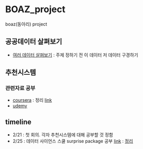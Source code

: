 # BOAZ_project
boaz(동아리) project

## 공공데이터 살펴보기
- [여러 데이터 살펴보기](https://github.com/miniii222/BOAZ_project/tree/master/pilot_data) : 주제 정하기 전 이 데이터 저 데이터 구경하기


## 추천시스템
### 관련자료 공부
- [coursera](https://www.coursera.org/learn/machine-learning/lecture/uG59z/content-based-recommendations) : 정리 [link](https://github.com/miniii222/Coursera/tree/master/Machine_Learning_Andrew_Ng/Recommender%20System)
- [udemy](https://www.udemy.com/building-recommender-systems-with-machine-learning-and-ai/learn/v4/content)

## timeline
- 2/21 : 첫 회의. 각자 추천시스템에 대해 공부할 것 정함
- 2/25 : 데이터 사이언스 스쿨 surprise package 공부 [link](https://datascienceschool.net/view-notebook/fcd3550f11ac4537acec8d18136f2066/) : [정리](https://github.com/miniii222/BOAZ_adv_project/blob/master/recommender%20system/Surprise%20package%20%EC%95%8C%EC%95%84%EB%B3%B4%EA%B8%B0.ipynb)
